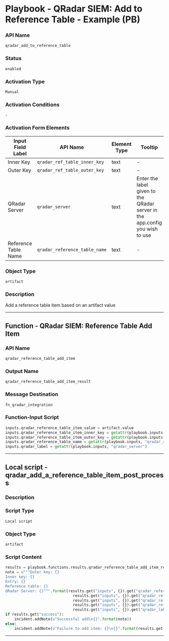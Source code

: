 <!--
    DO NOT MANUALLY EDIT THIS FILE
    THIS FILE IS AUTOMATICALLY GENERATED WITH resilient-sdk codegen
    Generated with resilient-sdk v51.0.6.0.1543
-->

# Playbook - QRadar SIEM: Add to Reference Table - Example (PB)

### API Name
`qradar_add_to_reference_table`

### Status
`enabled`

### Activation Type
`Manual`

### Activation Conditions
`-`

### Activation Form Elements
| Input Field Label | API Name | Element Type | Tooltip | Requirement |
| ----------------- | -------- | ------------ | ------- | ----------- |
| Inner Key | `qradar_ref_table_inner_key` | text | - | Optional |
| Outer Key | `qradar_ref_table_outer_key` | text | - | Optional |
| QRadar Server | `qradar_server` | text | Enter the label given to the QRadar server in the app.config you wish to use | Optional |
| Reference Table Name | `qradar_reference_table_name` | text | - | Optional |

### Object Type
`artifact`

### Description
Add a reference table item based on an artifact value


---
## Function - QRadar SIEM: Reference Table Add Item

### API Name
`qradar_reference_table_add_item`

### Output Name
`qradar_reference_table_add_item_result`

### Message Destination
`fn_qradar_integration`

### Function-Input Script
```python
inputs.qradar_reference_table_item_value = artifact.value
inputs.qradar_reference_table_item_inner_key = getattr(playbook.inputs, "qradar_ref_table_inner_key")
inputs.qradar_reference_table_item_outer_key = getattr(playbook.inputs, "qradar_ref_table_outer_key")
inputs.qradar_reference_table_name = getattr(playbook.inputs, "qradar_reference_table_name")
inputs.qradar_label = getattr(playbook.inputs, "qradar_server")
```

---

## Local script - qradar_add_a_reference_table_item_post_process

### Description


### Script Type
`Local script`

### Object Type
`artifact`

### Script Content
```python
results = playbook.functions.results.qradar_reference_table_add_item_result
note = u"""Outer key: {}
Inner key: {}
Entry: {}
Reference table: {}
QRadar Server: {}""".format(results.get("inputs", {}).get("qradar_reference_table_item_outer_key"),
                              results.get("inputs", {}).get("qradar_reference_table_item_inner_key"),
                              results.get("inputs", {}).get("qradar_reference_table_item_value"), 
                              results.get("inputs", {}).get("qradar_reference_table_name"),
                              results.get("inputs", {}).get("qradar_label"))
if results.get("success"):
    incident.addNote(u"Successful add\n{}".format(note))
else:
    incident.addNote(u"Failure to add item: {}\n{}".format(results.get("reason"), note))
```

---

